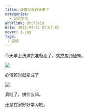 ```yaml
---
title: 疫情又双叒叕来了
categories:
  - 记录生活
abbrlink: dfc73e5d
date: 2022-04-11 07:07:02
cover: 1.jpg
tags:
 - 疫情
---
```


今天早上洗漱完准备走了，突然接到通知。

![](2.jpg)

心情顿时就变成了

![](3.jpg)

真吐了，搞什么嘛。

还是在家好好学习吧。